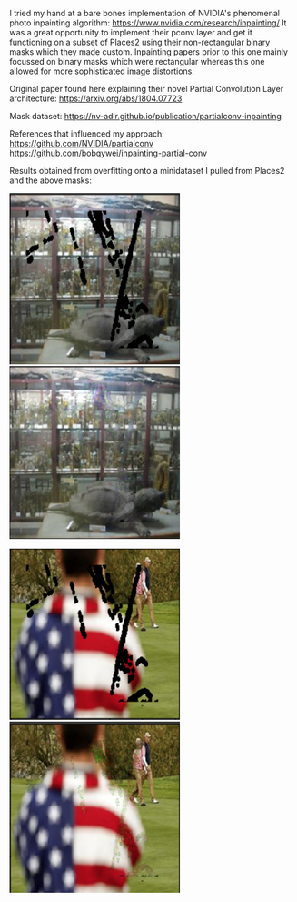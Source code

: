 I tried my hand at a bare bones implementation of NVIDIA's phenomenal photo inpainting algorithm: https://www.nvidia.com/research/inpainting/
It was a great opportunity to implement their pconv layer and get it functioning on a subset of Places2 using their non-rectangular binary masks which they made custom. Inpainting papers prior to this one mainly focussed on binary masks which were rectangular whereas this one allowed for more sophisticated image distortions.

Original paper found here explaining their novel Partial Convolution Layer architecture: https://arxiv.org/abs/1804.07723

Mask dataset: https://nv-adlr.github.io/publication/partialconv-inpainting

References that influenced my approach:
https://github.com/NVIDIA/partialconv
https://github.com/bobqywei/inpainting-partial-conv

Results obtained from overfitting onto a minidataset I pulled from Places2 and the above masks:
<p float="left">
  <img src="/results/p11.png" width="300" />
  <img src="/results/p12.png" width="300" />
</p>
<p float="left">
  <img src="/results/p21.png" width="300" />
  <img src="/results/p22.png" width="300" />
</p>
